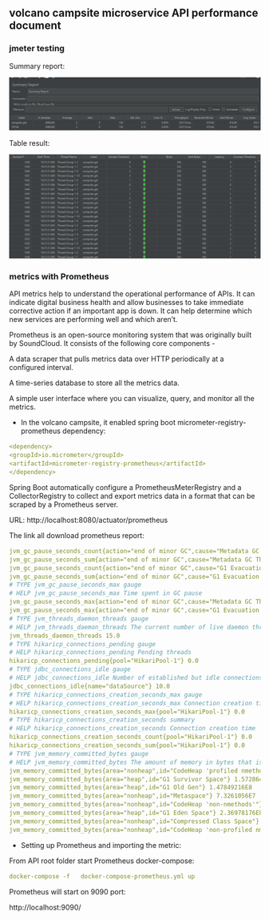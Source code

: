 ## volcano campsite microservice API performance document

### jmeter testing

Summary report:

![summary](summary.png)

Table result:

![table](table.png)



### metrics with Prometheus

API metrics help to understand the operational performance of APIs. It can indicate digital business health and allow businesses to take immediate corrective action if an important app is down. It can help determine which new services are performing well and which aren’t.


Prometheus is an open-source monitoring system that was originally built by SoundCloud. It consists of the following core components -

A data scraper that pulls metrics data over HTTP periodically at a configured interval.

A time-series database to store all the metrics data.

A simple user interface where you can visualize, query, and monitor all the metrics.

- In the volcano campsite, it enabled spring boot micrometer-registry-prometheus dependency:

```yaml
<dependency>
<groupId>io.micrometer</groupId>
<artifactId>micrometer-registry-prometheus</artifactId>
</dependency>
```

Spring Boot  automatically configure a PrometheusMeterRegistry and a CollectorRegistry to collect and export metrics data in a format that can be scraped by a Prometheus server.

URL: http://localhost:8080/actuator/prometheus

The link all download prometheus report:

```yaml
jvm_gc_pause_seconds_count{action="end of minor GC",cause="Metadata GC Threshold"} 1.0
jvm_gc_pause_seconds_sum{action="end of minor GC",cause="Metadata GC Threshold"} 0.012
jvm_gc_pause_seconds_count{action="end of minor GC",cause="G1 Evacuation Pause"} 1.0
jvm_gc_pause_seconds_sum{action="end of minor GC",cause="G1 Evacuation Pause"} 0.012
# TYPE jvm_gc_pause_seconds_max gauge
# HELP jvm_gc_pause_seconds_max Time spent in GC pause
jvm_gc_pause_seconds_max{action="end of minor GC",cause="Metadata GC Threshold"} 0.012
jvm_gc_pause_seconds_max{action="end of minor GC",cause="G1 Evacuation Pause"} 0.012
# TYPE jvm_threads_daemon_threads gauge
# HELP jvm_threads_daemon_threads The current number of live daemon threads
jvm_threads_daemon_threads 15.0
# TYPE hikaricp_connections_pending gauge
# HELP hikaricp_connections_pending Pending threads
hikaricp_connections_pending{pool="HikariPool-1"} 0.0
# TYPE jdbc_connections_idle gauge
# HELP jdbc_connections_idle Number of established but idle connections.
jdbc_connections_idle{name="dataSource"} 10.0
# TYPE hikaricp_connections_creation_seconds_max gauge
# HELP hikaricp_connections_creation_seconds_max Connection creation time
hikaricp_connections_creation_seconds_max{pool="HikariPool-1"} 0.0
# TYPE hikaricp_connections_creation_seconds summary
# HELP hikaricp_connections_creation_seconds Connection creation time
hikaricp_connections_creation_seconds_count{pool="HikariPool-1"} 0.0
hikaricp_connections_creation_seconds_sum{pool="HikariPool-1"} 0.0
# TYPE jvm_memory_committed_bytes gauge
# HELP jvm_memory_committed_bytes The amount of memory in bytes that is committed for the Java virtual machine to use
jvm_memory_committed_bytes{area="nonheap",id="CodeHeap 'profiled nmethods'"} 1.3828096E7
jvm_memory_committed_bytes{area="heap",id="G1 Survivor Space"} 1.572864E7
jvm_memory_committed_bytes{area="heap",id="G1 Old Gen"} 1.47849216E8
jvm_memory_committed_bytes{area="nonheap",id="Metaspace"} 7.3261056E7
jvm_memory_committed_bytes{area="nonheap",id="CodeHeap 'non-nmethods'"} 2555904.0
jvm_memory_committed_bytes{area="heap",id="G1 Eden Space"} 2.36978176E8
jvm_memory_committed_bytes{area="nonheap",id="Compressed Class Space"} 9822208.0
jvm_memory_committed_bytes{area="nonheap",id="CodeHeap 'non-profiled nmethods'"} 4587520.0
```

-  Setting up Prometheus and importing the metric:

From API root folder start Prometheus docker-compose:

```yaml
docker-compose -f   docker-compose-prometheus.yml up
```

Prometheus will start on 9090 port:

http://localhost:9090/

